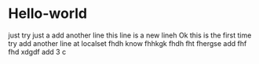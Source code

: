 # Hello-world
just try
just a add another line
this line is a new lineh
Ok this is the first time try
add another line at localset  fhdh
know fhhkgk fhdh  fht fhergse
add  fhf fhd xdgdf
add 3 c

